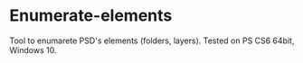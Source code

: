# Enumerate-elements
Tool to enumarete PSD's elements (folders, layers).
Tested on PS CS6 64bit, Windows 10.
